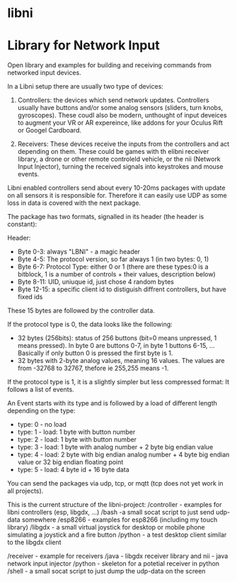 # libni
Library for Network Input
=========================

Open library and examples for building and receiving commands
from networked input devices.

In a Libni setup there are usually two type of devices:

1. Controllers: the devices which send network updates. Controllers usually have buttons and/or some 
   analog sensors (sliders, turn knobs, gyroscopes). These coudl also be
   modern, unthought of input deveices to augment your VR or AR expereince, like addons
   for your Oculus Rift or Googel Cardboard.

2. Receivers: These devices receive the inputs from the controllers and
   act depending on them. These could be games with th elibni receiver library,
   a drone or other remote controleld vehicle, or the nii (Network Input Injector),
   turning the received signals into keystrokes and mouse events.

Libni enabled controllers send about every 10-20ms packages with update on all sensors it
is responsible for. Therefore it can easily use UDP as some loss in
data is covered with the next package.

The package has two formats, signalled in its header (the header is constant):

Header:
- Byte 0-3: always "LBNI" - a magic header
- Byte 4-5: The protocol version, so far always 1 (in two bytes: 0, 1)
- Byte 6-7: Protocol Type: either 0 or 1 (there are these types:0 is a
bitblock, 1 is a number of controls + their values, description below)
- Byte 8-11: UID, uniuque id, just chose 4 random bytes
- Byte 12-15: a specific client id to distiguish diffrent controllers,
but have fixed ids

These 15 bytes are followed by the controller data.

If the protocol type is 0, the data looks like the following:
- 32 bytes (256bits): status of 256 buttons (bit=0 means unpressed, 1
means pressed). In byte 0 are buttons 0-7, in byte 1 buttons 6-15, ...
Basically if only button 0 is pressed the first byte is 1.
- 32 bytes with 2-byte analog values, meaning 16 values. The values
are from -32768 to 32767, thefore ie 255,255 means -1.

If the protocol type is 1, it is a slightly simpler but less compressed format:
It follows a list of events.

An Event starts with its type and is followed by a load of different
length depending on the type:
- type: 0    - no load
- type: 1    - load: 1 byte with button number
- type: 2    - load: 1 byte with button number
- type: 3    - load: 1 byte with analog number + 2 byte big endian value
- type: 4    - load: 2 byte with big endian analog number + 4 byte big endian value or 32 big endian
  floating point
- type: 5    - load: 4 byte id + 16 byte data

You can send the packages via udp, tcp, or mqtt (tcp does not yet work
in all projects).

This is the current structure of the libni-project:
/controller - examples for libni controllers (esp, libgdx, ...)
  /bash -a small socat script to just send udp-data somewhere
  /esp8266 - examples for esp8266 (including my touch library)
  /libgdx - a small virtual joystick for desktop or mobile phone
simulating a joystick and a fire button
  /python - a test desktop client similar to the libgdx client

/receiver - example for receivers
  /java - libgdx receiver library and nii - java network input injector
  /python - skeleton for a potetial receiver in python
  /shell - a small socat script to just dump the udp-data on the screen

